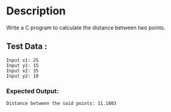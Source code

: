 # Description

Write a C program to calculate the distance between two points.

## Test Data :

	Input x1: 25
	Input y1: 15
	Input x2: 35
	Input y2: 10

### Expected Output:

	Distance between the said points: 11.1803
